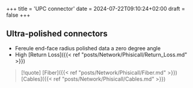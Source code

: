 +++
title = 'UPC connector'
date = 2024-07-22T09:10:24+02:00
draft = false
+++

## Ultra-polished connectors
- Fereule end-face radius polished data a zero degree angle 
- High [Return Loss]({{< ref "posts/Network/Phisicall/Return_Loss.md" >}})


>[!quote] [Fiber]({{< ref "posts/Network/Phisicall/Fiber.md" >}}) [Cables]({{< ref "posts/Network/Phisicall/Cables.md" >}})